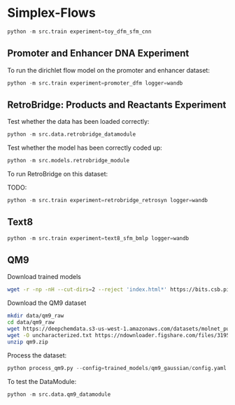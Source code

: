 # Simplex-Flows

```py
python -m src.train experiment=toy_dfm_sfm_cnn
```
## Promoter and Enhancer DNA Experiment

To run the dirichlet flow model on the promoter and enhancer dataset:

```py
python -m src.train experiment=promoter_dfm logger=wandb
```

## RetroBridge: Products and Reactants Experiment

Test whether the data has been loaded correctly:

```py
python -m src.data.retrobridge_datamodule
```

Test whether the model has been correctly coded up:

```py
python -m src.models.retrobridge_module
```


To run RetroBridge on this dataset:

TODO:

```py
python -m src.train experiment=retrobridge_retrosyn logger=wandb
```



## Text8

```py
python -m src.train experiment=text8_sfm_bmlp logger=wandb
```

## QM9

Download trained models

```sh
wget -r -np -nH --cut-dirs=2 --reject 'index.html*' https://bits.csb.pitt.edu/files/FlowMol/trained_models/
```

Download the QM9 dataset

```sh
mkdir data/qm9_raw
cd data/qm9_raw
wget https://deepchemdata.s3-us-west-1.amazonaws.com/datasets/molnet_publish/qm9.zip
wget -O uncharacterized.txt https://ndownloader.figshare.com/files/3195404
unzip qm9.zip
```

Process the dataset:
```py
python process_qm9.py --config=trained_models/qm9_gaussian/config.yaml
```

To test the DataModule:

```py
python -m src.data.qm9_datamodule
```